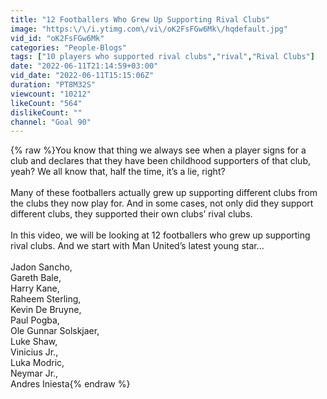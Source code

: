 ```yaml
---
title: "12 Footballers Who Grew Up Supporting Rival Clubs"
image: "https:\/\/i.ytimg.com\/vi\/oK2FsFGw6Mk\/hqdefault.jpg"
vid_id: "oK2FsFGw6Mk"
categories: "People-Blogs"
tags: ["10 players who supported rival clubs","rival","Rival Clubs"]
date: "2022-06-11T21:14:59+03:00"
vid_date: "2022-06-11T15:15:06Z"
duration: "PT8M32S"
viewcount: "10212"
likeCount: "564"
dislikeCount: ""
channel: "Goal 90"
---
```

{% raw %}You know that thing we always see when a player signs for a club and declares that they have been childhood supporters of that club, yeah? We all know that, half the time, it’s a lie, right?<br /><br />Many of these footballers actually grew up supporting different clubs from the clubs they now play for. And in some cases, not only did they support different clubs, they supported their own clubs’ rival clubs. <br /><br />In this video, we will be looking at 12 footballers who grew up supporting rival clubs. And we start with Man United’s latest young star…<br /><br />Jadon Sancho,<br />Gareth Bale,<br />Harry Kane,<br />Raheem Sterling,<br />Kevin De Bruyne,<br />Paul Pogba,<br />Ole Gunnar Solskjaer, <br />Luke Shaw,<br />Vinicius Jr.,<br />Luka Modric,<br />Neymar Jr.,<br />Andres Iniesta{% endraw %}
